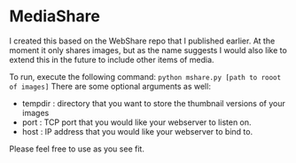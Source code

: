 # MediaShare
I created this based on the WebShare repo that I published earlier.
At the moment it only shares images, but as the name suggests I would also like to extend this in the future to include other items of media.

To run, execute the following command:
`python mshare.py [path to rooot of images]`
There are some optional arguments as well:
- tempdir : directory that you want to store the thumbnail versions of your images
- port    : TCP port that you would like your webserver to listen on.
- host    : IP address that you would like your webserver to bind to.

Please feel free to use as you see fit.
